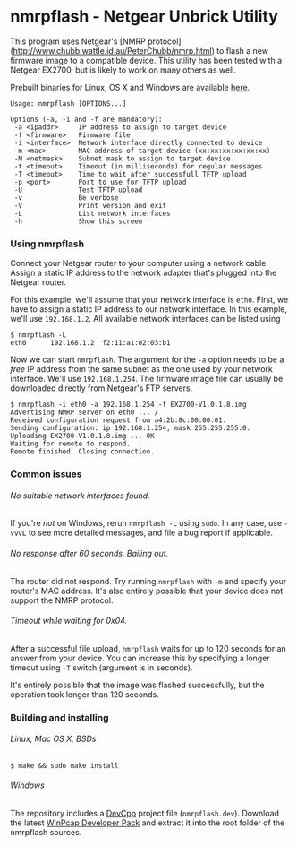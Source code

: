 nmrpflash - Netgear Unbrick Utility
====================================

This program uses Netgear's [NMRP protocol]
(http://www.chubb.wattle.id.au/PeterChubb/nmrp.html)
to flash a new firmware image to a compatible device. This utility has been
tested with a Netgear EX2700, but is likely to work on many others as well.

Prebuilt binaries for Linux, OS X and Windows are available
[here](https://github.com/jclehner/nmrpflash/releases).

````
Usage: nmrpflash [OPTIONS...]

Options (-a, -i and -f are mandatory):
 -a <ipaddr>     IP address to assign to target device
 -f <firmware>   Firmware file
 -i <interface>  Network interface directly connected to device
 -m <mac>        MAC address of target device (xx:xx:xx:xx:xx:xx)
 -M <netmask>    Subnet mask to assign to target device
 -t <timeout>    Timeout (in milliseconds) for regular messages
 -T <timeout>    Time to wait after successfull TFTP upload
 -p <port>       Port to use for TFTP upload
 -U              Test TFTP upload
 -v              Be verbose
 -V              Print version and exit
 -L              List network interfaces
 -h              Show this screen
````

### Using nmrpflash

Connect your Netgear router to your computer using a network cable.
Assign a static IP address to the network adapter that's plugged into
the Netgear router.

For this example, we'll assume that your network interface is `eth0`.
First, we have to assign a static IP address to our network interface.
In this example, we'll use `192.168.1.2`. All available network interfaces 
can be listed using

````
$ nmrpflash -L
eth0      192.168.1.2  f2:11:a1:02:03:b1
````

Now we can start `nmrpflash`. The argument for the `-a` option needs
to be a *free* IP address from the same subnet as the one used by your
network interface. We'll use `192.168.1.254`. The firmware image file
can usually be downloaded directly from Netgear's FTP servers.

````
$ nmrpflash -i eth0 -a 192.168.1.254 -f EX2700-V1.0.1.8.img
Advertising NMRP server on eth0 ... /
Received configuration request from a4:2b:8c:00:00:01.
Sending configuration: ip 192.168.1.254, mask 255.255.255.0.
Uploading EX2700-V1.0.1.8.img ... OK
Waiting for remote to respond.
Remote finished. Closing connection.
````

### Common issues
###### No suitable network interfaces found.

If you're *not* on Windows, rerun `nmrpflash -L` using `sudo`. In any case,
use `-vvvL` to see more detailed messages, and file a bug report if applicable.

###### No response after 60 seconds. Bailing out.

The router did not respond. Try running `nmrpflash` with `-m` and specify
your router's MAC address. It's also entirely possible that your device does
not support the NMRP protocol.

###### Timeout while waiting for 0x04.

After a successful file upload, `nmrpflash` waits for up to 120 seconds for an
answer from your device. You can increase this by specifying a longer timeout
using `-T` switch (argument is in seconds).

It's entirely possible that the image was flashed successfully, but the
operation took longer than 120 seconds.

### Building and installing
###### Linux, Mac OS X, BSDs

````
$ make && sudo make install
````

###### Windows

The repository includes a 
[DevCpp](http://sourceforge.net/projects/orwelldevcpp/)
project file (`nmrpflash.dev`). Download the latest 
[WinPcap Developer Pack](http://www.winpcap.org/devel.htm) 
and extract it into the root folder of the nmrpflash sources.

